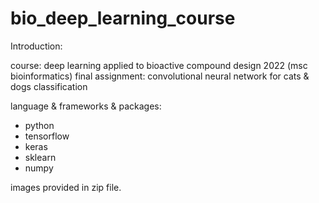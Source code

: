 # bio_deep_learning_course

Introduction:

course: deep learning applied to bioactive compound design 2022 (msc bioinformatics)
final assignment: convolutional neural network for cats & dogs classification

language & frameworks & packages:
- python
- tensorflow
- keras
- sklearn
- numpy

images provided in zip file.



